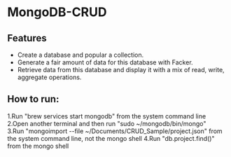 # MongoDB-CRUD

## Features

- Create a database and popular a collection. </br>
- Generate a fair amount of data for this database with Facker. </br>
- Retrieve data from this database and display it with a mix of read, write, aggregate operations.</br>

## How to run:<br>
  1.Run "brew services start mongodb" from the system command line<br>
  2.Open another terminal and then run "sudo ~/mongodb/bin/mongo"<br>
  3.Run "mongoimport --file  ~/Documents/CRUD_Sample/project.json" from the system command line, not the mongo shell
  4.Run "db.project.find()" from the mongo shell
